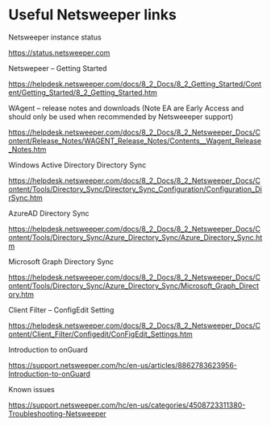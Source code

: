 
# Useful Netsweeper links

Netsweeper instance status

<https://status.netsweeper.com>

Netswepeer – Getting Started 

<https://helpdesk.netsweeper.com/docs/8_2_Docs/8_2_Getting_Started/Content/Getting_Started/8_2_Getting_Started.htm>

WAgent – release notes and downloads (Note EA are Early Access and
should only be used when recommended by Netsweeeper support)

<https://helpdesk.netsweeper.com/docs/8_2_Docs/8_2_Netsweeper_Docs/Content/Release_Notes/WAGENT_Release_Notes/Contents__Wagent_Release_Notes.htm>

Windows Active Directory Directory Sync

<https://helpdesk.netsweeper.com/docs/8_2_Docs/8_2_Netsweeper_Docs/Content/Tools/Directory_Sync/Directory_Sync_Configuration/Configuration_DirSync.htm>

AzureAD Directory Sync

<https://helpdesk.netsweeper.com/docs/8_2_Docs/8_2_Netsweeper_Docs/Content/Tools/Directory_Sync/Azure_Directory_Sync/Azure_Directory_Sync.htm>

Microsoft Graph Directory Sync

<https://helpdesk.netsweeper.com/docs/8_2_Docs/8_2_Netsweeper_Docs/Content/Tools/Directory_Sync/Azure_Directory_Sync/Microsoft_Graph_Directory.htm>

Client Filter – ConfigEdit Setting

<https://helpdesk.netsweeper.com/docs/8_2_Docs/8_2_Netsweeper_Docs/Content/Client_Filter/Configedit/ConFigEdit_Settings.htm>

Introduction to onGuard

<https://support.netsweeper.com/hc/en-us/articles/8862783623956-Introduction-to-onGuard>

Known issues

<https://support.netsweeper.com/hc/en-us/categories/4508723311380-Troubleshooting-Netsweeper>
